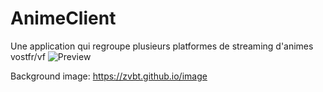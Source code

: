 # AnimeClient
Une application qui regroupe plusieurs platformes de streaming d'animes vostfr/vf
![Preview](https://i.imgur.com/xZmvCGu.png)


Background image: https://zvbt.github.io/image
